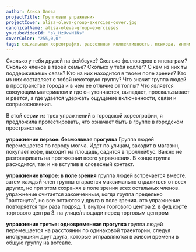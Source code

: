 ```yaml
---
author: Алиса Олева
projectTitle: Групповые упражнения
projectCover: alisa-oleva-group-exercies-cover.jpg
canonicalName: alisa-oleva-group-exercieses
youtubeVideoId: "s\_HzUvvN1Ns"
coverColor: "255,0,0"
tags: социальная хореография, рассеянная коллективность, психода, интимные интерфейсы, аномалии коридоров, путь стоп, спортивный интереc
---
```


Сколько у тебя друзей на фейбсуке? Сколько фолловеров в инстаграм? Сколько членов в твоей семье? Сколько у тебя коллег? С кем из них ты поддерживаешь связь? Кто из них находится в твоем поле зрения? Кто из них составляет с тобой некоторую группу? Что значит группа людей в пространстве города и в чем ее отличие от толпы? Что является связующим материалом и где он утончается, выпадает, проскальзывает и рвется, а где удается удержать ощущение включенности, связи и соприкосновения.  
  
В этой серии из трех упражнений в городской хореографии, я предложила протестировать, что означает быть в группе в городском пространстве.  
  
**упражнение первое: безмолвная прогулка**
Группа людей перемещается по городу молча. Идет по улицам, заходит в магазин, покупает кофе, выходит на площадь, садится в троллейбус. Важно не разговаривать на протяжении всего упражнения. В конце группа расходится, так и не вступив в словесный контакт.  
  
**упражнение второе: в поле зрения**
группа людей встречается вместе. затем каждый член группы старается максимально отдалиться от всех других, но при этом сохраняя в поле зрения всех остальных членов. упражнение считается законченным, когда группа предельно "растянута", но все остаются у друга в поле зрения.
это упражнение повторяется три раза подряд. 1. внутри торгового центра 2. в фуд корте торгового центра 3. на улице/площади перед торговым центром  
  
**упражнение третье: одновременная прогулка**
группа людей перемещается на расстоянии по одинаковой траектории, следуя инструкциям друг друга, которые отправляются в живом времени в общую группу на вотсапе.